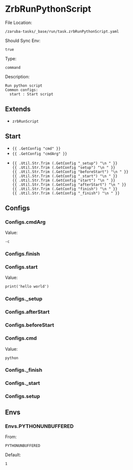 
# ZrbRunPythonScript

File Location:

    /zaruba-tasks/_base/run/task.zrbRunPythonScript.yaml

Should Sync Env:

    true

Type:

    command

Description:

    Run python script
    Common configs:
      start : Start script



## Extends

* `zrbRunScript`


## Start

* `{{ .GetConfig "cmd" }}`
* `{{ .GetConfig "cmdArg" }}`
*
    ```
    {{ .Util.Str.Trim (.GetConfig "_setup") "\n " }}
    {{ .Util.Str.Trim (.GetConfig "setup") "\n " }}
    {{ .Util.Str.Trim (.GetConfig "beforeStart") "\n " }}
    {{ .Util.Str.Trim (.GetConfig "_start") "\n " }}
    {{ .Util.Str.Trim (.GetConfig "start") "\n " }}
    {{ .Util.Str.Trim (.GetConfig "afterStart") "\n " }}
    {{ .Util.Str.Trim (.GetConfig "finish") "\n " }}
    {{ .Util.Str.Trim (.GetConfig "_finish") "\n " }}

    ```


## Configs


### Configs.cmdArg

Value:

    -c


### Configs.finish


### Configs.start

Value:

    print('hello world')


### Configs._setup


### Configs.afterStart


### Configs.beforeStart


### Configs.cmd

Value:

    python


### Configs._finish


### Configs._start


### Configs.setup


## Envs


### Envs.PYTHONUNBUFFERED

From:

    PYTHONUNBUFFERED

Default:

    1
